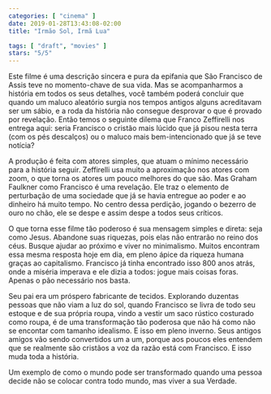 ```yaml
---
categories: [ "cinema" ]
date: 2019-01-28T13:43:08-02:00
title: "Irmão Sol, Irmã Lua"

tags: [ "draft", "movies" ]
stars: "5/5"
---
```

Este filme é uma descrição sincera e pura da epifania que São Francisco de Assis teve no momento-chave de sua vida. Mas se acompanharmos a história em todos os seus detalhes, você também poderá concluir que quando um maluco aleatório surgia nos tempos antigos alguns acreditavam ser um sábio, e a roda da história não consegue desprovar o que é provado por revelação. Então temos o seguinte dilema que Franco Zeffirelli nos entrega aqui: seria Francisco o cristão mais lúcido que já pisou nesta terra (com os pés descalços) ou o maluco mais bem-intencionado que já se teve notícia?

A produção é feita com atores simples, que atuam o mínimo necessário para a história seguir. Zeffirelli usa muito a aproximação nos atores com zoom, o que torna os atores um pouco melhores do que são. Mas Graham Faulkner como Francisco é uma revelação. Ele traz o elemento de perturbação de uma sociedade que já se havia entregue ao poder e ao dinheiro há muito tempo. No centro dessa perdição, jogando o bezerro de ouro no chão, ele se despe e assim despe a todos seus críticos.

O que torna esse filme tão poderoso é sua mensagem simples e direta: seja como Jesus. Abandone suas riquezas, pois elas não entrarão no reino dos céus. Busque ajudar ao próximo e viver no minimalismo. Muitos encontram essa mesma resposta hoje em dia, em pleno ápice da riqueza humana graças ao capitalismo. Francisco já tinha encontrado isso 800 anos atrás, onde a miséria imperava e ele dizia a todos: jogue mais coisas foras. Apenas o pão necessário nos basta.

Seu pai era um próspero fabricante de tecidos. Explorando duzentas pessoas que não viam a luz do sol, quando Francisco se livra de todo seu estoque e de sua própria roupa, vindo a vestir um saco rústico costurado como roupa, é de uma transformação tão poderosa que não há como não se encontar com tamanho idealismo. E isso em pleno inverno. Seus antigos amigos vão sendo convertidos um a um, porque aos poucos eles entendem que se realmente são cristãos a voz da razão está com Francisco. E isso muda toda a história.

Um exemplo de como o mundo pode ser transformado quando uma pessoa decide não se colocar contra todo mundo, mas viver a sua Verdade.
